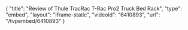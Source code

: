 {
    "title": "Review of Thule TracRac T-Rac Pro2 Truck Bed Rack",
    "type": "embed",
    "layout": "iframe-static",
    "videoId": "6410893",
    "url": "\/tvpembed\/6410893"
}